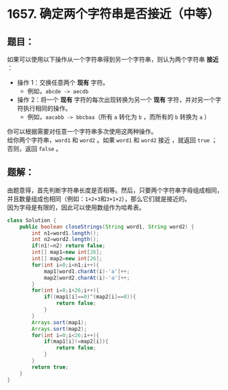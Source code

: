# 1657. 确定两个字符串是否接近（中等）
## 题目：
如果可以使用以下操作从一个字符串得到另一个字符串，则认为两个字符串 **接近** ：
* 操作 1：交换任意两个 **现有** 字符。
  * 例如，`abcde -> aecdb`
* 操作 2：将一个 **现有** 字符的每次出现转换为另一个 **现有** 字符，并对另一个字符执行相同的操作。
  * 例如，`aacabb -> bbcbaa`（所有 `a` 转化为 `b` ，而所有的 `b` 转换为 `a` ）

你可以根据需要对任意一个字符串多次使用这两种操作。\
给你两个字符串，`word1` 和 `word2` 。如果 `word1` 和 `word2` 接近 ，就返回 `true` ；否则，返回 `false` 。
## 题解：
由题意得，首先判断字符串长度是否相等。然后，只要两个字符串字母组成相同，并且数量组成也相同（例如：`1+2+3`和`3+1+2`），那么它们就是接近的。\
因为字母是有限的，因此可以使用数组作为哈希表。
```java
class Solution {
    public boolean closeStrings(String word1, String word2) {
        int n1=word1.length();
        int n2=word2.length();
        if(n1!=n2) return false;
        int[] map1=new int[26];
        int[] map2=new int[26]; 
        for(int i=0;i<n1;i++){
            map1[word1.charAt(i)-'a']++;
            map2[word2.charAt(i)-'a']++;
        }
        for(int i=0;i<26;i++){
            if((map1[i]==0)^(map2[i]==0)){
                return false;
            }
        }
        Arrays.sort(map1);
        Arrays.sort(map2);
        for(int i=0;i<26;i++){
            if(map1[i]!=map2[i]){
                return false;
            }
        }
        return true;
    }
}
```